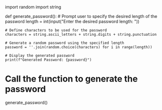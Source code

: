 import random
import string

def generate_password():
    # Prompt user to specify the desired length of the password
    length = int(input("Enter the desired password length: "))

    # Define characters to be used for the password
    characters = string.ascii_letters + string.digits + string.punctuation

    # Generate a random password using the specified length
    password = ''.join(random.choice(characters) for i in range(length))

    # Display the generated password
    print(f"Generated Password: {password}")

# Call the function to generate the password
generate_password()
